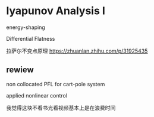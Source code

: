 # lyapunov Analysis I

energy-shaping

Differential Flatness

拉萨尔不变点原理 https://zhuanlan.zhihu.com/p/31925435

## rewiew

non collocated PFL for cart-pole system

applied nonlinear control 

我觉得这块不看书光看视频基本上是在浪费时间





